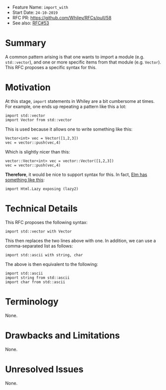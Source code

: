 - Feature Name: `import_with`
- Start Date: `24-10-2019`
- RFC PR: https://github.com/Whiley/RFCs/pull/58
- See also: [RFC#53](https://github.com/Whiley/RFCs/blob/master/text/0053-imports.md)

# Summary

A common pattern arising is that one wants to import a module
(e.g. `std::vector`), and one or more specific items from that module
(e.g. `Vector`).  This RFC proposes a specific syntax for this.

# Motivation

At this stage, `import` statements in Whiley are a bit cumbersome at
times.  For example, one ends up repeating a pattern like this a lot:

```
import std::vector
import Vector from std::vector
```

This is used because it allows one to write something like this:

```
Vector<int> vec = Vector([1,2,3])
vec = vector::push(vec,4)
```

Which is slightly nicer than this:

```
vector::Vector<int> vec = vector::Vector([1,2,3])
vec = vector::push(vec,4)
```

**Therefore**, it would be nice to support syntax for this.  In fact,
[Elm has something like
this](https://stackoverflow.com/questions/30172903/what-does-exposing-mean-in-elm):

```
import Html.Lazy exposing (lazy2)
```

# Technical Details


This RFC proposes the following syntax:

```
import std::vector with Vector
```

This then replaces the two lines above with one.  In addition, we can
use a comma-separated list as follows:

```
import std::ascii with string, char
```

The above is then equivalent to the following:

```
import std::ascii
import string from std::ascii
import char from std::ascii
```

# Terminology

None.

# Drawbacks and Limitations

None.

# Unresolved Issues

None.
